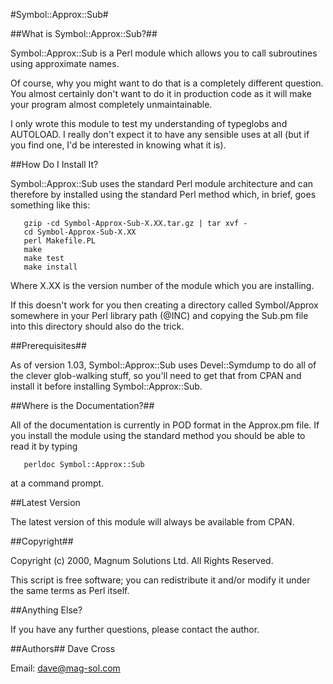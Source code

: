 
#Symbol::Approx::Sub#

##What is Symbol::Approx::Sub?##

Symbol::Approx::Sub is a Perl module which allows you to call subroutines
using approximate names.

Of course, why you might want to do that is a completely different
question. You almost certainly don't want to do it in production
code as it will make your program almost completely unmaintainable.

I only wrote this module to test my understanding of typeglobs and
AUTOLOAD. I really don't expect it to have any sensible uses at all
(but if you find one, I'd be interested in knowing what it is).

##How Do I Install It?

Symbol::Approx::Sub uses the standard Perl module architecture and can
therefore by installed using the standard Perl method which, in
brief, goes something like this:

```unix
   gzip -cd Symbol-Approx-Sub-X.XX.tar.gz | tar xvf -
   cd Symbol-Approx-Sub-X.XX
   perl Makefile.PL
   make
   make test
   make install
```

Where X.XX is the version number of the module which you are 
installing.

If this doesn't work for you then creating a directory called 
Symbol/Approx somewhere in your Perl library path (@INC) and copying 
the Sub.pm file into this directory should also do the trick.


##Prerequisites##

As of version 1.03, Symbol::Approx::Sub uses Devel::Symdump to do
all of the clever glob-walking stuff, so you'll need to get that from
CPAN and install it before installing Symbol::Approx::Sub.

##Where is the Documentation?##

All of the documentation is currently in POD format in the Approx.pm
file. If you install the module using the standard method you should
be able to read it by typing

```unix
   perldoc Symbol::Approx::Sub
```

at a command prompt.

##Latest Version

The latest version of this module will always be available from
CPAN.

##Copyright##

Copyright (c) 2000, Magnum Solutions Ltd.  All Rights Reserved.

This script is free software; you can redistribute it and/or
modify it under the same terms as Perl itself.

##Anything Else?

If you have any further questions, please contact the author.

##Authors##
Dave Cross 

Email: dave@mag-sol.com




